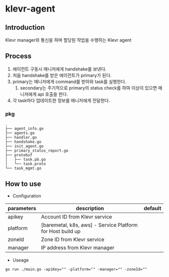 # klevr-agent
## Introduction
Klevr manager와 통신을 하며 할당된 작업을 수행하는 Klevr agent

## Process
1. 에이전트 구동시 매니저에게 handshake를 보낸다. 
1. 처음 handshake를 받은 에이전트가 primary가 된다.
1. primary는 매니저에게 command를 받아와 task를 실행한다.
   1. secondary는 주기적으로 primary의 status check를 하여 이상이 있으면 매니저에게 api 호출을 한다.
1. 각 task마다 업데이트한 정보를 매니저에게 전달한다.

### pkg
```shell script
.
├── agent_info.go
├── agents.go
├── handler.go
├── handshake.go
├── init_agent.go
├── primary_status_report.go
├── protobuf
│   ├── task.pb.go
│   └── task.proto
└── task_mgmt.go
```

## How to use
- Configuration

| parameters | description | default |
| --- | ---- | --- | 
| apikey | Account ID from Klevr service |  | 
| platform | [baremetal, k8s, aws] - Service Platform for Host build up |  |
| zoneId | Zone ID from Klevr service |  | 
| manager | IP address from Klevr manager |  | 


- Useage
```shell script
go run ./main.go -apiKey="" -platform="" -manager="" -zoneId=""
```

